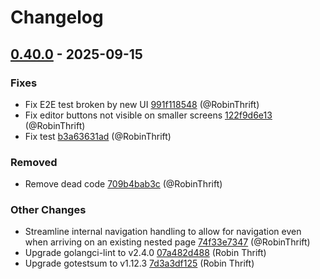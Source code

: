 # Changelog

## [0.40.0](https://github.com/RobinThrift/conveyor/releases/tag/v0.40.0) - 2025-09-15

### <!-- 1 -->Fixes

- Fix E2E test broken by new UI [991f118548](https://github.com/RobinThrift/conveyor/commit/991f1185484c3927c2ad24538c849dc0c9b18889) (@RobinThrift)
- Fix editor buttons not visible on smaller screens [122f9d6e13](https://github.com/RobinThrift/conveyor/commit/122f9d6e135b1e6cc7954917f504ce4b86b64d3b) (@RobinThrift)
- Fix test [b3a63631ad](https://github.com/RobinThrift/conveyor/commit/b3a63631adc36363afafcaaa2a552906296eb92f) (@RobinThrift)

### <!-- 5 -->Removed

- Remove dead code [709b4bab3c](https://github.com/RobinThrift/conveyor/commit/709b4bab3c56f3856fee4981f496768afb632490) (@RobinThrift)

### <!-- 6 -->Other Changes

- Streamline internal navigation handling to allow for navigation even when arriving on an existing nested page [74f33e7347](https://github.com/RobinThrift/conveyor/commit/74f33e734770652c97c3f43df1b041bd3e9261a6) (@RobinThrift)
- Upgrade golangci-lint to v2.4.0 [07a482d488](https://github.com/RobinThrift/conveyor/commit/07a482d488ad2e2e6a5876e177c2657bcb41d342) (Robin Thrift)
- Upgrade gotestsum to v1.12.3 [7d3a3df125](https://github.com/RobinThrift/conveyor/commit/7d3a3df125457b9ac4d76b271c5b75a308f1dae1) (Robin Thrift)

[0.40.0]: https://github.com/RobinThrift/conveyor/compare/v0.37.2..v0.40.0

